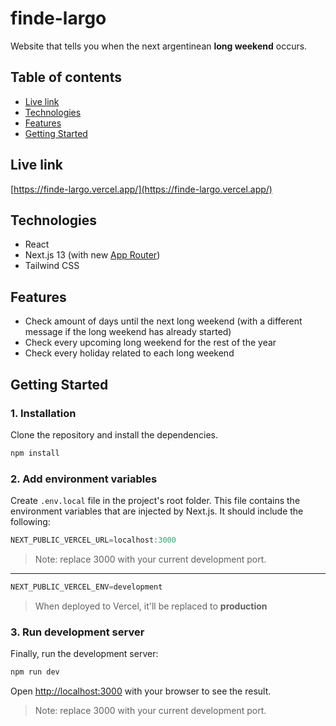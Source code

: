 # finde-largo

Website that tells you when the next argentinean **long weekend** occurs.

## Table of contents
* [Live link](#live-link)
* [Technologies](#technologies)
* [Features](#features)
* [Getting Started](#getting-started)

## Live link
[https://finde-largo.vercel.app/](https://finde-largo.vercel.app/)

## Technologies

- React
- Next.js 13 (with new [App Router](https://nextjs.org/docs/app))
- Tailwind CSS

## Features
- Check amount of days until the next long weekend (with a different message if the long weekend has already started)
- Check every upcoming long weekend for the rest of the year
- Check every holiday related to each long weekend

## Getting Started

### 1. Installation

Clone the repository and install the dependencies.

```bash
npm install
```

### 2. Add environment variables

Create `.env.local` file in the project's root folder.
This file contains the environment variables that are injected by Next.js.
It should include the following:

```javascript
NEXT_PUBLIC_VERCEL_URL=localhost:3000
```
>Note: replace 3000 with your current development port.
---
```javascript
NEXT_PUBLIC_VERCEL_ENV=development
```
> When deployed to Vercel, it'll be replaced to **production**


### 3. Run development server

Finally, run the development server:

```bash
npm run dev
```

Open [http://localhost:3000](http://localhost:3000) with your browser to see the result.
>Note: replace 3000 with your current development port.